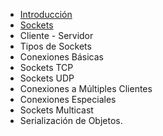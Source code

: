 * [Introducción](II.INTRODUCCION.MD)
* [Sockets](III.SOCKETS.MD)
* Cliente - Servidor
* Tipos de Sockets
* Conexiones Básicas
* Sockets TCP
* Sockets UDP
* Conexiones a Múltiples Clientes
* Conexiones Especiales
* Sockets Multicast
* Serialización de Objetos.